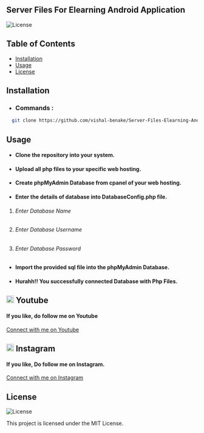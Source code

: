 ## Server Files For Elearning Android Application  

![License](https://img.shields.io/badge/License-MIT-blue.svg)

## Table of Contents

- [Installation](#installation)
- [Usage](#usage)
- [License](#license)
  
## Installation
- <h3>Commands :</h3>
```bash
  git clone https://github.com/vishal-benake/Server-Files-Elearning-Android-App.git
```
## Usage
- <h4>Clone the repository into your system.</h4>
- <h4>Upload all php files to your specific web hosting.</h4>
- <h4>Create phpMyAdmin Database from cpanel of your web hosting.</h4>
- <h4>Enter the details of database into DatabaseConfig.php file.</h4>
1. <h6><i>Enter Database Name</i></h6>
2. <h6><i>Enter Database Username</i></h6>
3. <h6><i>Enter Database Password</i></h6>
- <h4>Import the provided sql file into the phpMyAdmin Database.</h4>
- <h4><b>Hurahh!!</b> You successfully connected Database with Php Files.</h4>

## <img src="https://upload.wikimedia.org/wikipedia/commons/0/09/YouTube_full-color_icon_%282017%29.svg" width="20" height="20"> Youtube
<h4>If you like, do follow me on Youtube</h4>
<a href="https://www.youtube.com/@Code-With-Vishal">Connect with me on  Youtube</a>

## <img src="https://upload.wikimedia.org/wikipedia/commons/e/e7/Instagram_logo_2016.svg" width="20" height="20"> Instagram
<h4>If you like, Do follow me on Instagram.</h4>
<a href="https://www.instagram.com/monstrvishal">Connect with me on Instagram</a>

## License
 ![License](https://img.shields.io/badge/License-MIT-blue.svg)

This project is licensed under the MIT License.
